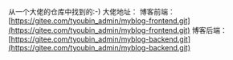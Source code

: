 从一个大佬的仓库中找到的:-)
大佬地址：
博客前端：[https://gitee.com/tyoubin_admin/myblog-frontend.git](https://gitee.com/tyoubin_admin/myblog-frontend.git)
博客后端：[https://gitee.com/tyoubin_admin/myblog-backend.git](https://gitee.com/tyoubin_admin/myblog-backend.git)